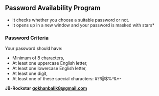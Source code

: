 ##	Password Availability Program

- It checks whether you choose a suitable password or not.  
- It opens up in a new window and your password is masked with stars*  

### Password Criteria  

Your password should have:  

- Minimum of 8 characters,  
- At least one uppercase English letter,
- At least one lowercase English letter,
- At least one digit,
- At least one of these special characters: #?!@$%^&*-

**JB-Rockstar**
**gokhanbalik8@gmail.com**
